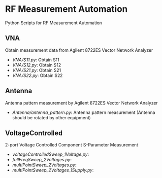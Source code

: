 # RF Measurement Automation
Python Scripts for RF Measurement Automation

## VNA
Obtain measurement data from Agilent 8722ES Vector Network Analyzer
- *VNA/S11.py*: Obtain S11
- *VNA/S12.py*: Obtain S12
- *VNA/S21.py*: Obtain S21
- *VNA/S22.py*: Obtain S22

## Antenna
Antenna pattern measurement by Agilent 8722ES Vector Network Analyzer
- *Antenna/antenna_pattern.py*: Antenna pattern measurement (Antenna should be rotated by other equipment)

## VoltageControlled
2-port Voltage Controlled Component S-Parameter Measurement
- *voltageControlledSweep_1Voltage.py*:
- *fullFreqSweep_2Voltages.py*:
- *multiPointSweep_2Voltages.py*:
- *multiPointSweep_2Voltages_1Supply.py*: